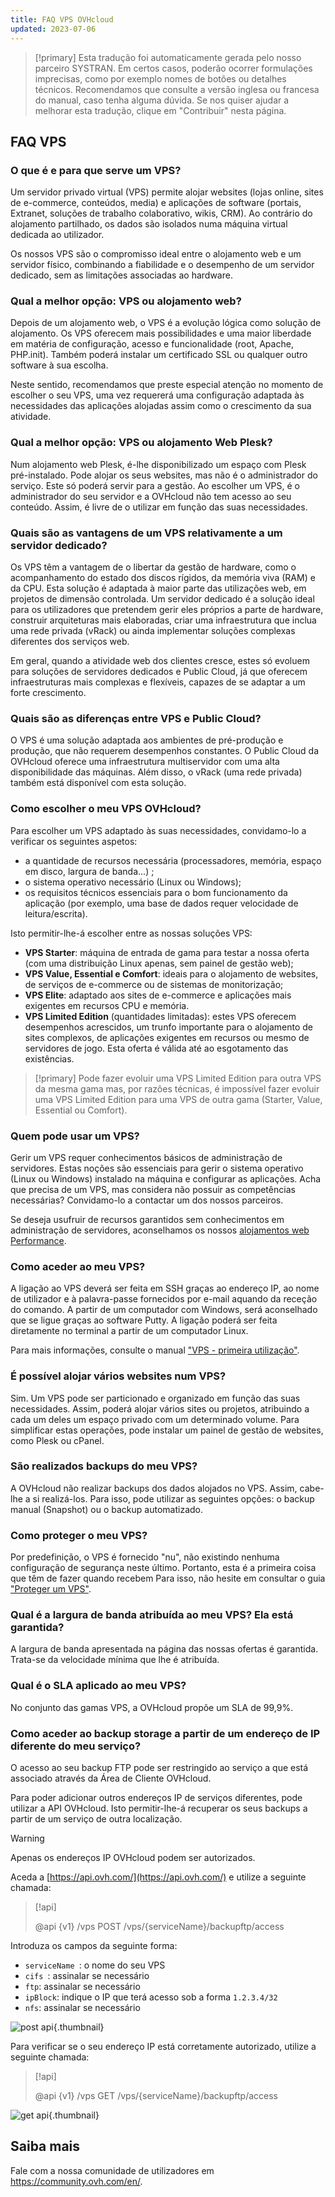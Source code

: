 ```yaml
---
title: FAQ VPS OVHcloud
updated: 2023-07-06
---
```


> [!primary]
> Esta tradução foi automaticamente gerada pelo nosso parceiro SYSTRAN. Em certos casos, poderão ocorrer formulações imprecisas, como por exemplo nomes de botões ou detalhes técnicos. Recomendamos que consulte a versão inglesa ou francesa do manual, caso tenha alguma dúvida. Se nos quiser ajudar a melhorar esta tradução, clique em "Contribuir" nesta página.
>

## FAQ VPS

### O que é e para que serve um VPS?

Um servidor privado virtual (VPS) permite alojar websites (lojas online, sites de e-commerce, conteúdos, media) e aplicações de software (portais, Extranet, soluções de trabalho colaborativo, wikis, CRM). Ao contrário do alojamento partilhado, os dados são isolados numa máquina virtual dedicada ao utilizador.

Os nossos VPS são o compromisso ideal entre o alojamento web e um servidor físico, combinando a fiabilidade e o desempenho de um servidor dedicado, sem as limitações associadas ao hardware.

### Qual a melhor opção: VPS ou alojamento web?

Depois de um alojamento web, o VPS é a evolução lógica como solução de alojamento. Os VPS oferecem mais possibilidades e uma maior liberdade em matéria de configuração, acesso e funcionalidade (root, Apache, PHP.init). Também poderá instalar um certificado SSL ou qualquer outro software à sua escolha.

Neste sentido, recomendamos que preste especial atenção no momento de escolher o seu VPS, uma vez requererá uma configuração adaptada às necessidades das aplicações alojadas assim como o crescimento da sua atividade.

### Qual a melhor opção: VPS ou alojamento Web Plesk?

Num alojamento web Plesk, é-lhe disponibilizado um espaço com Plesk pré-instalado. Pode alojar os seus websites, mas não é o administrador do serviço. Este só poderá servir para a gestão.
Ao escolher um VPS, é o administrador do seu servidor e a OVHcloud não tem acesso ao seu conteúdo. Assim, é livre de o utilizar em função das suas necessidades.

### Quais são as vantagens de um VPS relativamente a um servidor dedicado?

Os VPS têm a vantagem de o libertar da gestão de hardware, como o acompanhamento do estado dos discos rígidos, da memória viva (RAM) e da CPU. Esta solução é adaptada à maior parte das utilizações web, em projetos de dimensão controlada.
Um servidor dedicado é a solução ideal para os utilizadores que pretendem gerir eles próprios a parte de hardware, construir arquiteturas mais elaboradas, criar uma infraestrutura que inclua uma rede privada (vRack) ou ainda implementar soluções complexas diferentes dos serviços web.

Em geral, quando a atividade web dos clientes cresce, estes só evoluem para soluções de servidores dedicados e Public Cloud, já que oferecem infraestruturas mais complexas e flexíveis, capazes de se adaptar a um forte crescimento.

### Quais são as diferenças entre VPS e Public Cloud?

O VPS é uma solução adaptada aos ambientes de pré-produção e produção, que não requerem desempenhos constantes.
O Public Cloud da OVHcloud oferece uma infraestrutura multiservidor com uma alta disponibilidade das máquinas. Além disso, o vRack (uma rede privada) também está disponível com esta solução.

### Como escolher o meu VPS OVHcloud?

Para escolher um VPS adaptado às suas necessidades, convidamo-lo a verificar os seguintes aspetos:

- a quantidade de recursos necessária (processadores, memória, espaço em disco, largura de banda...) ;
- o sistema operativo necessário (Linux ou Windows);
- os requisitos técnicos essenciais para o bom funcionamento da aplicação (por exemplo, uma base de dados requer velocidade de leitura/escrita).

Isto permitir-lhe-á escolher entre as nossas soluções VPS:

- **VPS Starter**: máquina de entrada de gama para testar a nossa oferta (com uma distribuição Linux apenas, sem painel de gestão web);
- **VPS Value, Essential e Comfort**: ideais para o alojamento de websites, de serviços de e-commerce ou de sistemas de monitorização;
- **VPS Elite**: adaptado aos sites de e-commerce e aplicações mais exigentes em recursos CPU e memória.
- **VPS Limited Edition** (quantidades limitadas): estes VPS oferecem desempenhos acrescidos, um trunfo importante para o alojamento de sites complexos, de aplicações exigentes em recursos ou mesmo de servidores de jogo. Esta oferta é válida até ao esgotamento das existências.

> [!primary]
> Pode fazer evoluir uma VPS Limited Edition para outra VPS da mesma gama mas, por razões técnicas, é impossível fazer evoluir uma VPS Limited Edition para uma VPS de outra gama (Starter, Value, Essential ou Comfort).

### Quem pode usar um VPS?

Gerir um VPS requer conhecimentos básicos de administração de servidores. Estas noções são essenciais para gerir o sistema operativo (Linux ou Windows) instalado na máquina e configurar as aplicações. Acha que precisa de um VPS, mas considera não possuir as competências necessárias? Convidamo-lo a contactar um dos nossos parceiros. 

Se deseja usufruir de recursos garantidos sem conhecimentos em administração de servidores, aconselhamos os nossos [alojamentos web Performance](https://www.ovh.pt/alojamento-partilhado/alojamento-partilhado-performance.xml).

### Como aceder ao meu VPS?

A ligação ao VPS deverá ser feita em SSH graças ao endereço IP, ao nome de utilizador e à palavra-passe fornecidos por e-mail aquando da receção do comando.
A partir de um computador com Windows, será aconselhado que se ligue graças ao software Putty. A ligação poderá ser feita diretamente no terminal a partir de um computador Linux.

Para mais informações, consulte o manual ["VPS - primeira utilização"](starting_with_a_vps1.).

### É possível alojar vários websites num VPS?

Sim. Um VPS pode ser particionado e organizado em função das suas necessidades. Assim, poderá alojar vários sites ou projetos, atribuindo a cada um deles um espaço privado com um determinado volume. Para simplificar estas operações, pode instalar um painel de gestão de websites, como Plesk ou cPanel.

### São realizados backups do meu VPS?

A OVHcloud não realizar backups dos dados alojados no VPS. Assim, cabe-lhe a si realizá-los.
Para isso, pode utilizar as seguintes opções: o backup manual (Snapshot) ou o backup automatizado.

### Como proteger o meu VPS?

Por predefinição, o VPS é fornecido "nu", não existindo nenhuma configuração de segurança neste último. Portanto, esta é a primeira coisa que têm de fazer quando recebem
Para isso, não hesite em consultar o guia ["Proteger um VPS"](secure_your_vps1.).

### Qual é a largura de banda atribuída ao meu VPS? Ela está garantida?

A largura de banda apresentada na página das nossas ofertas é garantida. Trata-se da velocidade mínima que lhe é atribuída.

### Qual é o SLA aplicado ao meu VPS?

No conjunto das gamas VPS, a OVHcloud propõe um SLA de 99,9%.

### Como aceder ao backup storage a partir de um endereço de IP diferente do meu serviço? <a name="backupstorage"></a>

O acesso ao seu backup FTP pode ser restringido ao serviço a que está associado através da Área de Cliente OVHcloud.

Para poder adicionar outros endereços IP de serviços diferentes, pode utilizar a API OVHcloud.
Isto permitir-lhe-á recuperar os seus backups a partir de um serviço de outra localização.

> [!warning]
> Apenas os endereços IP OVHcloud podem ser autorizados.
>

Aceda a [https://api.ovh.com/](https://api.ovh.com/) e utilize a seguinte chamada:

> [!api]
>
> @api {v1} /vps POST /vps/{serviceName}/backupftp/access
>

Introduza os campos da seguinte forma:

- `serviceName `: o nome do seu VPS
- `cifs `: assinalar se necessário
- `ftp`: assinalar se necessário
- `ipBlock`: indique o IP que terá acesso sob a forma `1.2.3.4/32`
- `nfs`: assinalar se necessário

![post api](post-api.png){.thumbnail}

Para verificar se o seu endereço IP está corretamente autorizado, utilize a seguinte chamada:

> [!api]
>
> @api {v1} /vps GET /vps/{serviceName}/backupftp/access
>

![get api](get-api.png){.thumbnail}

## Saiba mais

Fale com a nossa comunidade de utilizadores em <https://community.ovh.com/en/>.
